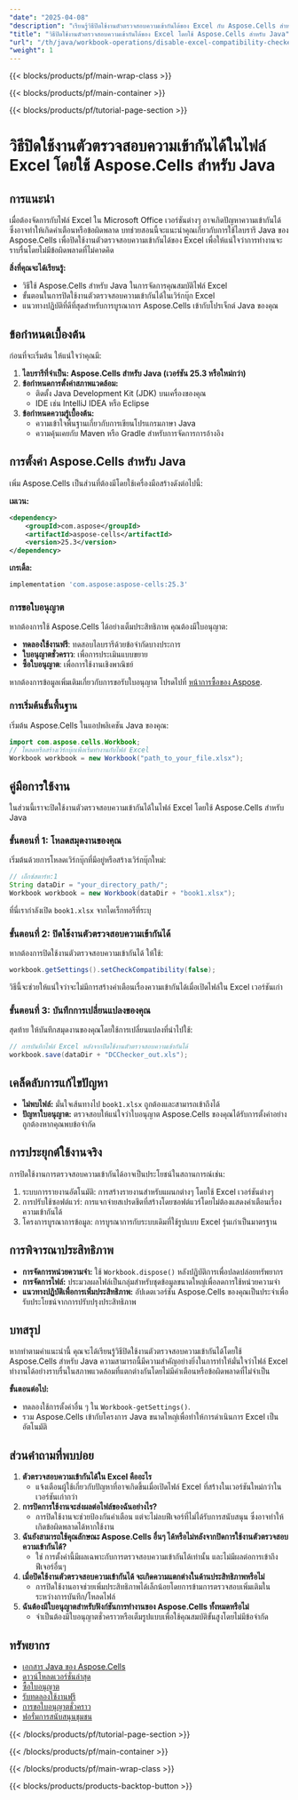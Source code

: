 ```yaml
---
"date": "2025-04-08"
"description": "เรียนรู้วิธีปิดใช้งานตัวตรวจสอบความเข้ากันได้ของ Excel กับ Aspose.Cells สำหรับ Java เพื่อให้แน่ใจว่าสามารถบูรณาการได้อย่างราบรื่นระหว่าง Office เวอร์ชันต่างๆ"
"title": "วิธีปิดใช้งานตัวตรวจสอบความเข้ากันได้ของ Excel โดยใช้ Aspose.Cells สำหรับ Java"
"url": "/th/java/workbook-operations/disable-excel-compatibility-checker-aspose-cells-java/"
"weight": 1
---
```


{{< blocks/products/pf/main-wrap-class >}}

{{< blocks/products/pf/main-container >}}

{{< blocks/products/pf/tutorial-page-section >}}


# วิธีปิดใช้งานตัวตรวจสอบความเข้ากันได้ในไฟล์ Excel โดยใช้ Aspose.Cells สำหรับ Java

## การแนะนำ

เมื่อต้องจัดการกับไฟล์ Excel ใน Microsoft Office เวอร์ชันต่างๆ อาจเกิดปัญหาความเข้ากันได้ ซึ่งอาจทำให้เกิดคำเตือนหรือข้อผิดพลาด บทช่วยสอนนี้จะแนะนำคุณเกี่ยวกับการใช้ไลบรารี Java ของ Aspose.Cells เพื่อปิดใช้งานตัวตรวจสอบความเข้ากันได้ของ Excel เพื่อให้แน่ใจว่าการทำงานจะราบรื่นโดยไม่มีข้อผิดพลาดที่ไม่คาดคิด

**สิ่งที่คุณจะได้เรียนรู้:**
- วิธีใช้ Aspose.Cells สำหรับ Java ในการจัดการคุณสมบัติไฟล์ Excel
- ขั้นตอนในการปิดใช้งานตัวตรวจสอบความเข้ากันได้ในเวิร์กบุ๊ก Excel
- แนวทางปฏิบัติที่ดีที่สุดสำหรับการบูรณาการ Aspose.Cells เข้ากับโปรเจ็กต์ Java ของคุณ

## ข้อกำหนดเบื้องต้น
ก่อนที่จะเริ่มต้น ให้แน่ใจว่าคุณมี:
1. **ไลบรารีที่จำเป็น: Aspose.Cells สำหรับ Java (เวอร์ชัน 25.3 หรือใหม่กว่า)**
2. **ข้อกำหนดการตั้งค่าสภาพแวดล้อม:** 
   - ติดตั้ง Java Development Kit (JDK) บนเครื่องของคุณ
   - IDE เช่น IntelliJ IDEA หรือ Eclipse
3. **ข้อกำหนดความรู้เบื้องต้น:**
   - ความเข้าใจพื้นฐานเกี่ยวกับการเขียนโปรแกรมภาษา Java
   - ความคุ้นเคยกับ Maven หรือ Gradle สำหรับการจัดการการอ้างอิง

## การตั้งค่า Aspose.Cells สำหรับ Java
เพิ่ม Aspose.Cells เป็นส่วนที่ต้องมีโดยใช้เครื่องมือสร้างดังต่อไปนี้:

**เมเวน:**
```xml
<dependency>
    <groupId>com.aspose</groupId>
    <artifactId>aspose-cells</artifactId>
    <version>25.3</version>
</dependency>
```

**เกรเดิ้ล:**
```gradle
implementation 'com.aspose:aspose-cells:25.3'
```

### การขอใบอนุญาต
หากต้องการใช้ Aspose.Cells ได้อย่างเต็มประสิทธิภาพ คุณต้องมีใบอนุญาต:
- **ทดลองใช้งานฟรี**: ทดสอบไลบรารีด้วยข้อจำกัดบางประการ
- **ใบอนุญาตชั่วคราว**: เพื่อการประเมินแบบขยาย
- **ซื้อใบอนุญาต**: เพื่อการใช้งานเชิงพาณิชย์

หากต้องการข้อมูลเพิ่มเติมเกี่ยวกับการขอรับใบอนุญาต โปรดไปที่ [หน้าการซื้อของ Aspose](https://purchase-aspose.com/buy).

### การเริ่มต้นขั้นพื้นฐาน
เริ่มต้น Aspose.Cells ในแอปพลิเคชัน Java ของคุณ:
```java
import com.aspose.cells.Workbook;
// โหลดหรือสร้างเวิร์กบุ๊กเพื่อเริ่มทำงานกับไฟล์ Excel
Workbook workbook = new Workbook("path_to_your_file.xlsx");
```

## คู่มือการใช้งาน
ในส่วนนี้เราจะปิดใช้งานตัวตรวจสอบความเข้ากันได้ในไฟล์ Excel โดยใช้ Aspose.Cells สำหรับ Java

### ขั้นตอนที่ 1: โหลดสมุดงานของคุณ
เริ่มต้นด้วยการโหลดเวิร์กบุ๊กที่มีอยู่หรือสร้างเวิร์กบุ๊กใหม่:
```java
// เอ็กซ์สตาร์ท:1
String dataDir = "your_directory_path/";
Workbook workbook = new Workbook(dataDir + "book1.xlsx");
```
ที่นี่เรากำลังเปิด `book1.xlsx` จากไดเร็กทอรีที่ระบุ

### ขั้นตอนที่ 2: ปิดใช้งานตัวตรวจสอบความเข้ากันได้
หากต้องการปิดใช้งานตัวตรวจสอบความเข้ากันได้ ให้ใช้:
```java
workbook.getSettings().setCheckCompatibility(false);
```
วิธีนี้จะช่วยให้แน่ใจว่าจะไม่มีการสร้างคำเตือนเรื่องความเข้ากันได้เมื่อเปิดไฟล์ใน Excel เวอร์ชันเก่า

### ขั้นตอนที่ 3: บันทึกการเปลี่ยนแปลงของคุณ
สุดท้าย ให้บันทึกสมุดงานของคุณโดยใช้การเปลี่ยนแปลงที่นำไปใช้:
```java
// การบันทึกไฟล์ Excel หลังจากปิดใช้งานตัวตรวจสอบความเข้ากันได้
workbook.save(dataDir + "DCChecker_out.xls");
```

## เคล็ดลับการแก้ไขปัญหา
- **ไม่พบไฟล์:** มั่นใจเส้นทางไป `book1.xlsx` ถูกต้องและสามารถเข้าถึงได้
- **ปัญหาใบอนุญาต:** ตรวจสอบให้แน่ใจว่าใบอนุญาต Aspose.Cells ของคุณได้รับการตั้งค่าอย่างถูกต้องหากคุณพบข้อจำกัด

## การประยุกต์ใช้งานจริง
การปิดใช้งานการตรวจสอบความเข้ากันได้อาจเป็นประโยชน์ในสถานการณ์เช่น:
1. ระบบการรายงานอัตโนมัติ: การสร้างรายงานสำหรับแผนกต่างๆ โดยใช้ Excel เวอร์ชันต่างๆ
2. การปรับใช้ซอฟต์แวร์: การแจกจ่ายสเปรดชีตที่สร้างโดยซอฟต์แวร์โดยไม่ต้องแสดงคำเตือนเรื่องความเข้ากันได้
3. โครงการบูรณาการข้อมูล: การบูรณาการกับระบบเดิมที่ใช้รูปแบบ Excel รุ่นเก่าเป็นมาตรฐาน

## การพิจารณาประสิทธิภาพ
- **การจัดการหน่วยความจำ:** ใช้ `Workbook.dispose()` หลังปฏิบัติการเพื่อปลดปล่อยทรัพยากร
- **การจัดการไฟล์:** ประมวลผลไฟล์เป็นกลุ่มสำหรับชุดข้อมูลขนาดใหญ่เพื่อลดการใช้หน่วยความจำ
- **แนวทางปฏิบัติเพื่อการเพิ่มประสิทธิภาพ:** อัปเดตเวอร์ชัน Aspose.Cells ของคุณเป็นประจำเพื่อรับประโยชน์จากการปรับปรุงประสิทธิภาพ

## บทสรุป
หากทำตามคำแนะนำนี้ คุณจะได้เรียนรู้วิธีปิดใช้งานตัวตรวจสอบความเข้ากันได้โดยใช้ Aspose.Cells สำหรับ Java ความสามารถนี้มีความสำคัญอย่างยิ่งในการทำให้มั่นใจว่าไฟล์ Excel ทำงานได้อย่างราบรื่นในสภาพแวดล้อมที่แตกต่างกันโดยไม่มีคำเตือนหรือข้อผิดพลาดที่ไม่จำเป็น 

**ขั้นตอนต่อไป:**
- ทดลองใช้การตั้งค่าอื่น ๆ ใน `Workbook-getSettings()`.
- รวม Aspose.Cells เข้ากับโครงการ Java ขนาดใหญ่เพื่อทำให้การดำเนินการ Excel เป็นอัตโนมัติ

## ส่วนคำถามที่พบบ่อย
1. **ตัวตรวจสอบความเข้ากันได้ใน Excel คืออะไร**
   - แจ้งเตือนผู้ใช้เกี่ยวกับปัญหาที่อาจเกิดขึ้นเมื่อเปิดไฟล์ Excel ที่สร้างในเวอร์ชันใหม่กว่าในเวอร์ชันเก่ากว่า
2. **การปิดการใช้งานจะส่งผลต่อไฟล์ของฉันอย่างไร?**
   - การปิดใช้งานจะช่วยป้องกันคำเตือน แต่จะไม่ลบฟีเจอร์ที่ไม่ได้รับการสนับสนุน ซึ่งอาจทำให้เกิดข้อผิดพลาดได้หากใช้งาน
3. **ฉันยังสามารถใช้คุณลักษณะ Aspose.Cells อื่นๆ ได้หรือไม่หลังจากปิดการใช้งานตัวตรวจสอบความเข้ากันได้?**
   - ใช่ การตั้งค่านี้มีผลเฉพาะกับการตรวจสอบความเข้ากันได้เท่านั้น และไม่มีผลต่อการเข้าถึงฟีเจอร์อื่นๆ
4. **เมื่อปิดใช้งานตัวตรวจสอบความเข้ากันได้ จะเกิดความแตกต่างในด้านประสิทธิภาพหรือไม่**
   - การปิดใช้งานอาจช่วยเพิ่มประสิทธิภาพได้เล็กน้อยโดยการข้ามการตรวจสอบเพิ่มเติมในระหว่างการบันทึก/โหลดไฟล์
5. **ฉันต้องมีใบอนุญาตสำหรับฟังก์ชันการทำงานของ Aspose.Cells ทั้งหมดหรือไม่**
   - จำเป็นต้องมีใบอนุญาตชั่วคราวหรือเต็มรูปแบบเพื่อใช้คุณสมบัติขั้นสูงโดยไม่มีข้อจำกัด

## ทรัพยากร
- [เอกสาร Java ของ Aspose.Cells](https://reference.aspose.com/cells/java/)
- [ดาวน์โหลดเวอร์ชั่นล่าสุด](https://releases.aspose.com/cells/java/)
- [ซื้อใบอนุญาต](https://purchase.aspose.com/buy)
- [รับทดลองใช้งานฟรี](https://releases.aspose.com/cells/java/)
- [การขอใบอนุญาตชั่วคราว](https://purchase.aspose.com/temporary-license/)
- [ฟอรั่มการสนับสนุนชุมชน](https://forum.aspose.com/c/cells/9)

{{< /blocks/products/pf/tutorial-page-section >}}

{{< /blocks/products/pf/main-container >}}

{{< /blocks/products/pf/main-wrap-class >}}

{{< blocks/products/products-backtop-button >}}